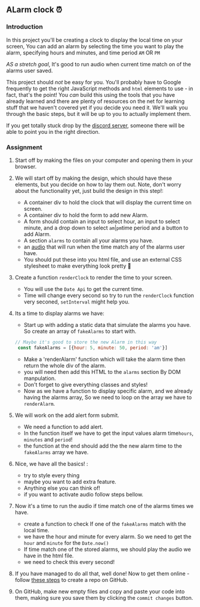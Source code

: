 ## ALarm clock ⏰

### Introduction

In this project you'll be creating a clock to display the local time on your screen, You can add an alarm by selecting the time you want to play the alarm, specifying hours and minutes, and time period `AM` OR `PM`

*AS a stretch goal*, It's good to run audio when current time match on of the alarms user saved.

This project should _not_ be easy for you. You'll probably have to Google frequently to get the right JavaScript methods and `html` elements to use - in fact, that's the point! You _can_ build this using the tools that you have already learned and there are plenty of resources on the net for learning stuff that we haven't covered yet if you decide you need it. We'll walk you through the basic steps, but it will be up to you to actually implement them.

If you get totally stuck drop by the [discord server](https://discord.gg/XBgJHZDJP8), someone there will be able to point you in the right direction.

### Assignment

<div class="lesson-content__panel" markdown="1">

1. Start off by making the files on your computer and opening them in your browser.
2. We will start off by making the design, which should have these elements, but you decide on how to lay them out. Note, don't worry about the functionality yet, just build the design in this step!:
   - A container div to hold the clock that will display the current time on screen.
   - A container div to hold the form to add new Alarm.
   - A form should contain an input to select hour, an input to select minute, and a drop down to select `am`|`pm`time period and a button to add Alarm.
   - A section `alarms` to contain all your alarms you have.
   - an [audio](https://www.w3schools.com/html/html5_audio.asp) that will run when the time match any of the alarms user have.
   - You should put these into you html file, and use an external CSS stylesheet to make everything look pretty :dancer:
3. Create a function `renderClock` to render the time to your screen.
   - You will use the `Date Api` to get the current time.
   - Time will change every second so try to run the `renderClock` function very seconed, `setInterval` might help you.
 
4. Its a time to display alarms we have:
     - Start up with adding a static data that simulate the alarms you have. So create an array of `fakeAlarms` to start with.
     ```js
     // Maybe it's good to store the new Alarm in this way
      const fakeAlarms = [{hour: 5, minute: 50, period: 'am'}]
     ```
     - Make a 'renderAlarm' function which will take the alarm time then return the whole div of the alarm.
     - you will need then add this HTML to the `alarms` section By DOM manpulation.
     - Don't forget to give everything classes and styles!
     - Now as we have a function to display specific alarm, and we already having the alarms array, So we need to loop on the array we have to `renderAlarm`.
4. We will work on the add alert form submit.
   - We need a function to add alert.
   - In the function itself we have to get the input values alarm time`hours`, `minutes` and `period`!
   - the function at the end should add the the new alarm time to the `fakeAlarms` array we have.
5. Nice, we have all the basics! :
   - try to style every thing
   - maybe you want to add extra feature.
   - Anything else you can think of!
   - if you want to activate audio follow steps bellow. 
6. Now it's a time to run the audio if time match one of the alarms times we have.
   - create a function to check If one of the `fakeAlarms` match with the local time.
   - we have the hour and minute for every alarm. So we need to get the `hour` and `minute` for the `Date.now()`
   - If time match one of the stored alarms, we should play the audio we have in the html file.
   - we need to check this every second!   

7. If you have managed to do all that, well done! Now to get them online - follow [these steps](https://help.github.com/en/articles/create-a-repo) to create a repo on GitHub.
8. On GitHub, make new empty files and copy and paste your code into them, making sure you save them by clicking the `commit changes` button.

</div>
